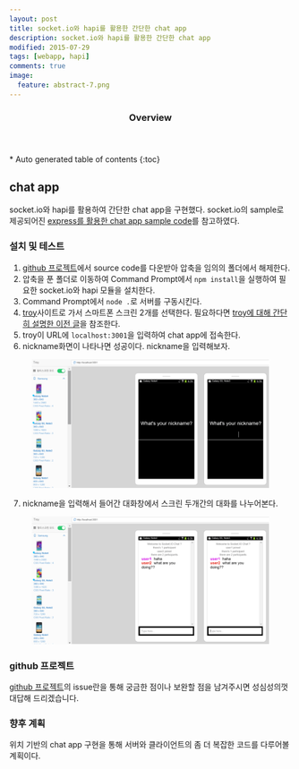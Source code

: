 ```yaml
---
layout: post
title: socket.io와 hapi를 활용한 간단한 chat app
description: socket.io와 hapi를 활용한 간단한 chat app
modified: 2015-07-29
tags: [webapp, hapi]
comments: true
image:
  feature: abstract-7.png
---
```


<section id="table-of-contents" class="toc">
  <header>
    <h3>Overview</h3>
  </header>
<div id="drawer" markdown="1">
*  Auto generated table of contents
{:toc}
</div>
</section><!-- /#table-of-contents -->

## chat app

socket.io와 hapi를 활용하여 간단한 chat app을 구현했다. socket.io의 sample로 제공되어진 [express를 활용한 chat app sample code](https://github.com/socketio/socket.io/tree/master/examples/chat)를 참고하였다. 

### 설치 및 테스트 

1. [github 프로젝트](https://github.com/dakoo/socketio-hapi-simple-chat-app)에서 source code를 다운받아 압축을 임의의 폴더에서 해제한다. 
2. 압축을 푼 폴더로 이동하여 Command Prompt에서 `npm install`을 실행하여 필요한  socket.io와 hapi 모듈을 설치한다.
3. Command Prompt에서 `node .`로 서버를 구동시킨다. 
4. [troy](http://troy.labs.daum.net/)사이트로 가서 스마트폰 스크린 2개를 선택한다. 필요하다면 [troy에 대해 간단히 설명한 이전 글](http://dakoo.github.io/daum-troy/)을 참조한다. 
5. troy이 URL에 `localhost:3001`을 입력하여 chat app에 접속한다. 
6. nickname화면이 나타나면 성공이다. nickname을 입력해보자. 
<figure>
<img src="/images/chatapp1.PNG" alt="">
</figure>

7. nickname을 입력해서 들어간 대화창에서 스크린 두개간의 대화를 나누어본다. 
<figure>
<img src="/images/chatapp2.PNG" alt="">
</figure>

### github 프로젝트 

[github 프로젝트](https://github.com/dakoo/socketio-hapi-simple-chat-app)의 issue란을 통해 궁금한 점이나 보완할 점을 남겨주시면 성심성의껏 대답해 드리겠습니다. 

### 향후 계획

위치 기반의 chat app 구현을 통해 서버와 클라이언트의 좀 더 복잡한 코드를 다루어볼 계획이다.  